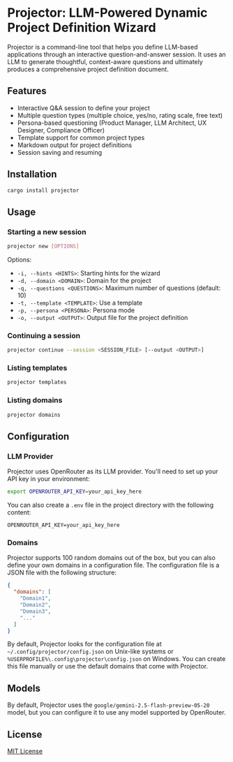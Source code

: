 # Projector: LLM-Powered Dynamic Project Definition Wizard

Projector is a command-line tool that helps you define LLM-based applications through an interactive question-and-answer session. It uses an LLM to generate thoughtful, context-aware questions and ultimately produces a comprehensive project definition document.

## Features

- Interactive Q&A session to define your project
- Multiple question types (multiple choice, yes/no, rating scale, free text)
- Persona-based questioning (Product Manager, LLM Architect, UX Designer, Compliance Officer)
- Template support for common project types
- Markdown output for project definitions
- Session saving and resuming

## Installation

```bash
cargo install projector
```

## Usage

### Starting a new session

```bash
projector new [OPTIONS]
```

Options:
- `-i, --hints <HINTS>`: Starting hints for the wizard
- `-d, --domain <DOMAIN>`: Domain for the project
- `-q, --questions <QUESTIONS>`: Maximum number of questions (default: 10)
- `-t, --template <TEMPLATE>`: Use a template
- `-p, --persona <PERSONA>`: Persona mode
- `-o, --output <OUTPUT>`: Output file for the project definition

### Continuing a session

```bash
projector continue --session <SESSION_FILE> [--output <OUTPUT>]
```

### Listing templates

```bash
projector templates
```

### Listing domains

```bash
projector domains
```

## Configuration

### LLM Provider

Projector uses OpenRouter as its LLM provider. You'll need to set up your API key in your environment:

```bash
export OPENROUTER_API_KEY=your_api_key_here
```

You can also create a `.env` file in the project directory with the following content:

```
OPENROUTER_API_KEY=your_api_key_here
```

### Domains

Projector supports 100 random domains out of the box, but you can also define your own domains in a configuration file. The configuration file is a JSON file with the following structure:

```json
{
  "domains": [
    "Domain1",
    "Domain2",
    "Domain3",
    "..."
  ]
}
```

By default, Projector looks for the configuration file at `~/.config/projector/config.json` on Unix-like systems or `%USERPROFILE%\.config\projector\config.json` on Windows. You can create this file manually or use the default domains that come with Projector.

## Models

By default, Projector uses the `google/gemini-2.5-flash-preview-05-20` model, but you can configure it to use any model supported by OpenRouter.

## License

[MIT License](LICENSE)

